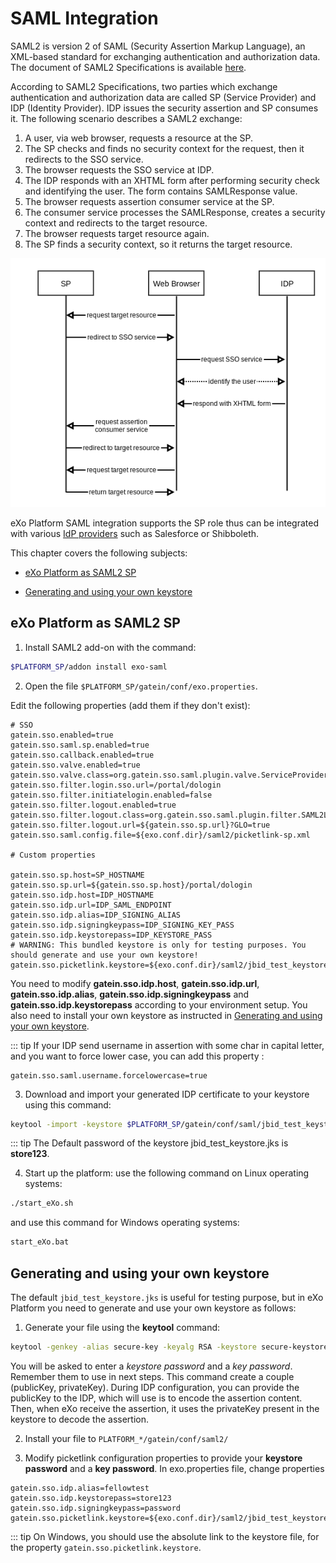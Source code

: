 # SAML Integration

SAML2 is version 2 of SAML (Security Assertion Markup Language), an XML-based standard for exchanging authentication and authorization data. The document of SAML2 Specifications is available [here](http://saml.xml.org/saml-specifications).

According to SAML2 Specifications, two parties which exchange
authentication and authorization data are called SP (Service Provider)
and IDP (Identity Provider). IDP issues the security assertion and SP
consumes it. The following scenario describes a SAML2 exchange:

1. A user, via web browser, requests a resource at the SP.
2. The SP checks and finds no security context for the request, then it
   redirects to the SSO service.
3. The browser requests the SSO service at IDP.
4. The IDP responds with an XHTML form after performing security check and
   identifying the user. The form contains SAMLResponse value.
5. The browser requests assertion consumer service at the SP.
6. The consumer service processes the SAMLResponse, creates a security
   context and redirects to the target resource.
7. The browser requests target resource again.
8. The SP finds a security context, so it returns the target resource.

![image0](/img/saml/saml-sequence.png)

eXo Platform SAML integration supports the SP role thus can be
integrated with various [IdP providers](https://en.wikipedia.org/wiki/SAML-based_products_and_services)
such as Salesforce or Shibboleth.

This chapter covers the following subjects:

-  [eXo Platform as SAML2 SP](#exo-platform-as-saml2-sp)

-  [Generating and using your own keystore](#generating-and-using-your-own-keystore)

## eXo Platform as SAML2 SP

1. Install SAML2 add-on with the command:

```bash
$PLATFORM_SP/addon install exo-saml
```

2. Open the file `$PLATFORM_SP/gatein/conf/exo.properties`.

Edit the following properties (add them if they don't exist):

```properties
# SSO
gatein.sso.enabled=true
gatein.sso.saml.sp.enabled=true
gatein.sso.callback.enabled=true
gatein.sso.valve.enabled=true
gatein.sso.valve.class=org.gatein.sso.saml.plugin.valve.ServiceProviderAuthenticator
gatein.sso.filter.login.sso.url=/portal/dologin
gatein.sso.filter.initiatelogin.enabled=false
gatein.sso.filter.logout.enabled=true
gatein.sso.filter.logout.class=org.gatein.sso.saml.plugin.filter.SAML2LogoutFilter
gatein.sso.filter.logout.url=${gatein.sso.sp.url}?GLO=true 
gatein.sso.saml.config.file=${exo.conf.dir}/saml2/picketlink-sp.xml

# Custom properties

gatein.sso.sp.host=SP_HOSTNAME
gatein.sso.sp.url=${gatein.sso.sp.host}/portal/dologin
gatein.sso.idp.host=IDP_HOSTNAME
gatein.sso.idp.url=IDP_SAML_ENDPOINT
gatein.sso.idp.alias=IDP_SIGNING_ALIAS
gatein.sso.idp.signingkeypass=IDP_SIGNING_KEY_PASS
gatein.sso.idp.keystorepass=IDP_KEYSTORE_PASS
# WARNING: This bundled keystore is only for testing purposes. You should generate and use your own keystore!
gatein.sso.picketlink.keystore=${exo.conf.dir}/saml2/jbid_test_keystore.jks
```

You need to modify **gatein.sso.idp.host**, **gatein.sso.idp.url**, **gatein.sso.idp.alias**, **gatein.sso.idp.signingkeypass** and **gatein.sso.idp.keystorepass** according to your environment setup. You also need to install your own keystore as instructed in [Generating and using your own keystore](#generating-and-using-your-own-keystore).

::: tip
If your IDP send username in assertion with some char in capital letter, and you want to force lower case, you can add this property :

```properties
gatein.sso.saml.username.forcelowercase=true
```

3. Download and import your generated IDP certificate to your keystore
   using this command:

```bash
keytool -import -keystore $PLATFORM_SP/gatein/conf/saml/jbid_test_keystore.jks -file idp-certificate.crt -alias Identity_Provider-idp
```

::: tip
The Default password of the keystore jbid\_test\_keystore.jks is **store123**.

4. Start up the platform: use the following command on Linux operating systems:
```bash
./start_eXo.sh
```

and use this command for Windows operating systems:
```bash
start_eXo.bat
```



## Generating and using your own keystore

The default `jbid_test_keystore.jks` is useful for testing purpose,
but in eXo Platform you need to generate and use your own keystore as
follows:

1. Generate your file using the **keytool** command:
   
```bash
keytool -genkey -alias secure-key -keyalg RSA -keystore secure-keystore.jks
```

You will be asked to enter a *keystore password* and a *key password*. 
Remember them to use in next steps.
This command create a couple (publicKey, privateKey). During IDP configuration, you can provide the publicKey to the IDP, which will use is to encode the assertion content. 
Then, when eXo receive the assertion, it uses the privateKey present in the keystore to decode the assertion.

2. Install your file to
`PLATFORM_*/gatein/conf/saml2/` 

3. Modify picketlink configuration properties to provide your **keystore
   password** and a **key password**. In exo.properties file, change properties
```properties
gatein.sso.idp.alias=fellowtest
gatein.sso.idp.keystorepass=store123
gatein.sso.idp.signingkeypass=password
gatein.sso.picketlink.keystore=${exo.conf.dir}/saml2/jbid_test_keystore.jks
```

::: tip
On Windows, you should use the absolute link to the keystore file, for the property `gatein.sso.picketlink.keystore`.




